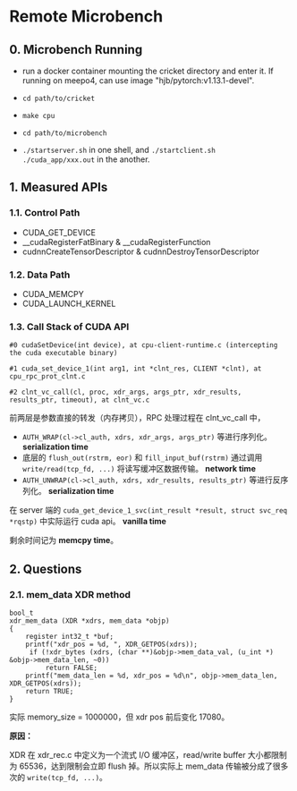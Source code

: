 # Remote Microbench

## 0. Microbench Running

- run a docker container mounting the cricket directory and enter it. If running on meepo4, can use image "hjb/pytorch:v1.13.1-devel".

- `cd path/to/cricket`

- `make cpu`

- `cd path/to/microbench`

- `./startserver.sh` in one shell, and `./startclient.sh ./cuda_app/xxx.out` in the another.

## 1. Measured APIs

### 1.1. Control Path

- CUDA_GET_DEVICE
- __cudaRegisterFatBinary & __cudaRegisterFunction
- cudnnCreateTensorDescriptor & cudnnDestroyTensorDescriptor

### 1.2. Data Path

- CUDA_MEMCPY
- CUDA_LAUNCH_KERNEL

### 1.3. Call Stack of CUDA API

```plain
#0 cudaSetDevice(int device), at cpu-client-runtime.c (intercepting the cuda executable binary)

#1 cuda_set_device_1(int arg1, int *clnt_res, CLIENT *clnt), at cpu_rpc_prot_clnt.c

#2 clnt_vc_call(cl, proc, xdr_args, args_ptr, xdr_results, results_ptr, timeout), at clnt_vc.c
```

前两层是参数直接的转发（内存拷贝），RPC 处理过程在 clnt_vc_call 中，

- `AUTH_WRAP(cl->cl_auth, xdrs, xdr_args, args_ptr)` 等进行序列化。 **serialization time**
- 底层的 `flush_out(rstrm, eor)` 和 `fill_input_buf(rstrm)` 通过调用 `write/read(tcp_fd, ...)` 将读写缓冲区数据传输。 **network time**
- `AUTH_UNWRAP(cl->cl_auth, xdrs, xdr_results, results_ptr)` 等进行反序列化。 **serialization time**

在 server 端的 `cuda_get_device_1_svc(int_result *result, struct svc_req *rqstp)` 中实际运行 cuda api。 **vanilla time**

剩余时间记为 **memcpy time**。

## 2. Questions

### 2.1. mem_data XDR method

``` plain
bool_t
xdr_mem_data (XDR *xdrs, mem_data *objp)
{
	register int32_t *buf;
	printf("xdr_pos = %d, ", XDR_GETPOS(xdrs));
	 if (!xdr_bytes (xdrs, (char **)&objp->mem_data_val, (u_int *) &objp->mem_data_len, ~0))
		 return FALSE;
	printf("mem_data_len = %d, xdr_pos = %d\n", objp->mem_data_len, XDR_GETPOS(xdrs));
	return TRUE;
}
```

实际 memory_size = 1000000，但 xdr pos 前后变化 17080。

**原因：**

XDR 在 xdr_rec.c 中定义为一个流式 I/O 缓冲区，read/write buffer 大小都限制为 65536，达到限制会立即 flush 掉。所以实际上 mem_data 传输被分成了很多次的 `write(tcp_fd, ...)`。
